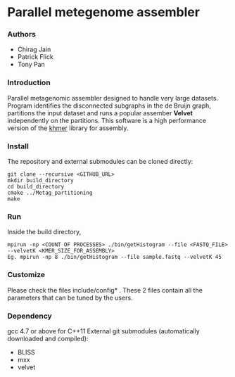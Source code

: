 # Parallel metegenome assembler #

### Authors ###

* Chirag Jain
* Patrick Flick
* Tony Pan

### Introduction ###

Parallel metagenomic assembler designed to handle very large datasets. Program identifies the disconnected subgraphs in the de Bruijn graph, partitions the input dataset and runs a popular assember **Velvet** independently on the partitions. This software is a high performance version of the [khmer](khmer.readthedocs.org) library for assembly.

### Install ###


The repository and external submodules can be cloned directly:

    git clone --recursive <GITHUB_URL>
    mkdir build_directory
    cd build_directory
    cmake ../Metag_partitioning
    make 

### Run ###

Inside the build directory, 

    mpirun -np <COUNT OF PROCESSES> ./bin/getHistogram --file <FASTQ_FILE> --velvetK <KMER_SIZE_FOR_ASSEMBLY>
    Eg. mpirun -np 8 ./bin/getHistogram --file sample.fastq --velvetK 45

### Customize ###

Please check the files include/config* . These 2 files contain all the parameters that can be tuned by the users. 

### Dependency ###

gcc 4.7 or above for C++11
External git submodules (automatically downloaded and compiled):

* BLISS
* mxx
* velvet